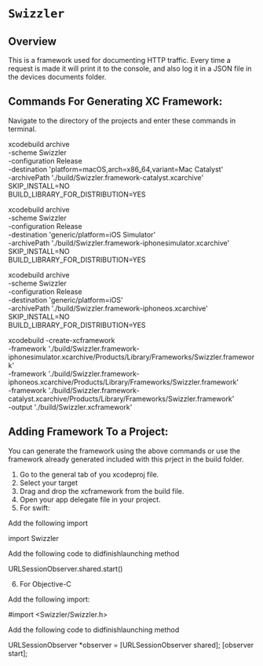 # ``Swizzler``

## Overview

This is a framework used for documenting HTTP traffic.  Every time a request is made it will print it to the console, and also log it in a JSON file in the devices documents folder.

## Commands For Generating XC Framework:

Navigate to the directory of the projects and enter these commands in terminal.

xcodebuild archive \
-scheme Swizzler \
-configuration Release \
-destination 'platform=macOS,arch=x86_64,variant=Mac Catalyst' \
-archivePath './build/Swizzler.framework-catalyst.xcarchive' \
SKIP_INSTALL=NO \
BUILD_LIBRARY_FOR_DISTRIBUTION=YES

xcodebuild archive \
-scheme Swizzler \
-configuration Release \
-destination 'generic/platform=iOS Simulator' \
-archivePath './build/Swizzler.framework-iphonesimulator.xcarchive' \
SKIP_INSTALL=NO \
BUILD_LIBRARY_FOR_DISTRIBUTION=YES

xcodebuild archive \
-scheme Swizzler \
-configuration Release \
-destination 'generic/platform=iOS' \
-archivePath './build/Swizzler.framework-iphoneos.xcarchive' \
SKIP_INSTALL=NO \
BUILD_LIBRARY_FOR_DISTRIBUTION=YES

xcodebuild -create-xcframework \
-framework './build/Swizzler.framework-iphonesimulator.xcarchive/Products/Library/Frameworks/Swizzler.framework' \
-framework './build/Swizzler.framework-iphoneos.xcarchive/Products/Library/Frameworks/Swizzler.framework' \
-framework './build/Swizzler.framework-catalyst.xcarchive/Products/Library/Frameworks/Swizzler.framework' \
-output './build/Swizzler.xcframework'

## Adding Framework To a Project:

You can generate the framework using the above commands or use the framework already generated included with this prject in the build folder.

1. Go to the general tab of you xcodeproj file.
2. Select your target
3. Drag and drop the xcframework from the build file.
4. Open your app delegate file in your project.
5. For swift:

Add the following import

import Swizzler

Add the following code to didfinishlaunching method

URLSessionObserver.shared.start()

6. For Objective-C

Add the following import:

#import <Swizzler/Swizzler.h>

Add the following code to didfinishlaunching method

URLSessionObserver *observer = [URLSessionObserver shared];
[observer start];

